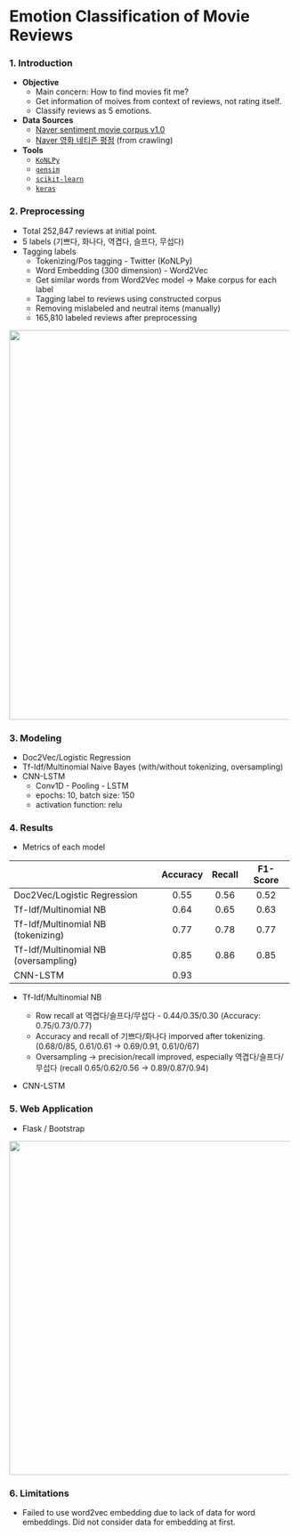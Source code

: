 # Emotion Classification of Movie Reviews 

### 1. Introduction

- **Objective**
  - Main concern: How to find movies fit me?
  - Get information of moives from context of reviews, not rating itself.
  - Classify reviews as 5 emotions.
- **Data Sources**
  - [Naver sentiment movie corpus v1.0](https://github.com/e9t/nsmc)
  - [Naver 영화 네티즌 평점](https://movie.naver.com/movie/point/af/list.nhn) (from crawling)
- **Tools**
  - [`KoNLPy`](http://konlpy-ko.readthedocs.io/ko/v0.4.3/)
  - [`gensim`](https://radimrehurek.com/gensim/)
  - [`scikit-learn`](http://scikit-learn.org/stable/)
  - [`keras`](https://keras.io/)

### 2. Preprocessing

- Total 252,847 reviews at initial point.
- 5 labels (기쁘다, 화나다, 역겹다, 슬프다, 무섭다)
- Tagging labels
  - Tokenizing/Pos tagging -  Twitter (KoNLPy)
  - Word Embedding (300 dimension)  - Word2Vec
  - Get similar words from Word2Vec model → Make corpus for each label
  - Tagging label to reviews using constructed corpus
  - Removing mislabeled and neutral items (manually)
  - 165,810 labeled reviews after preprocessing

<img src="https://i.imgur.com/sRYPYXz.jpg" width="700">

### 3. Modeling

- Doc2Vec/Logistic Regression
- Tf-Idf/Multinomial Naive Bayes (with/without tokenizing, oversampling)
- CNN-LSTM
  - Conv1D - Pooling - LSTM
  - epochs: 10, batch size: 150
  - activation function: relu

### 4. Results

- Metrics of each model

|                                      | Accuracy | Recall | F1-Score |
| ------------------------------------ | :------: | :----: | :------: |
| Doc2Vec/Logistic Regression          |   0.55   |  0.56  |   0.52   |
| Tf-Idf/Multinomial NB                |   0.64   |  0.65  |   0.63   |
| Tf-Idf/Multinomial NB (tokenizing)   |   0.77   |  0.78  |   0.77   |
| Tf-Idf/Multinomial NB (oversampling) |   0.85   |  0.86  |   0.85   |
| CNN-LSTM                             |   0.93   |        |          |

- Tf-Idf/Multinomial NB
  - Row recall at 역겹다/슬프다/무섭다 - 0.44/0.35/0.30 (Accuracy: 0.75/0.73/0.77)
  - Accuracy and recall of 기쁘다/화나다 imporved after tokenizing. (0.68/0/85, 0.61/0.61 → 0.69/0.91, 0.61/0/67)
  - Oversampling → precision/recall improved, especially 역겹다/슬프다/무섭다 (recall 0.65/0.62/0.56 → 0.89/0.87/0.94)

- CNN-LSTM



### 5. Web Application

- Flask / Bootstrap

<img src="https://i.imgur.com/df8YErl.png" width="600">



### 6. Limitations

- Failed to use word2vec embedding due to lack of data for word embeddings. Did not consider data for embedding at first.

